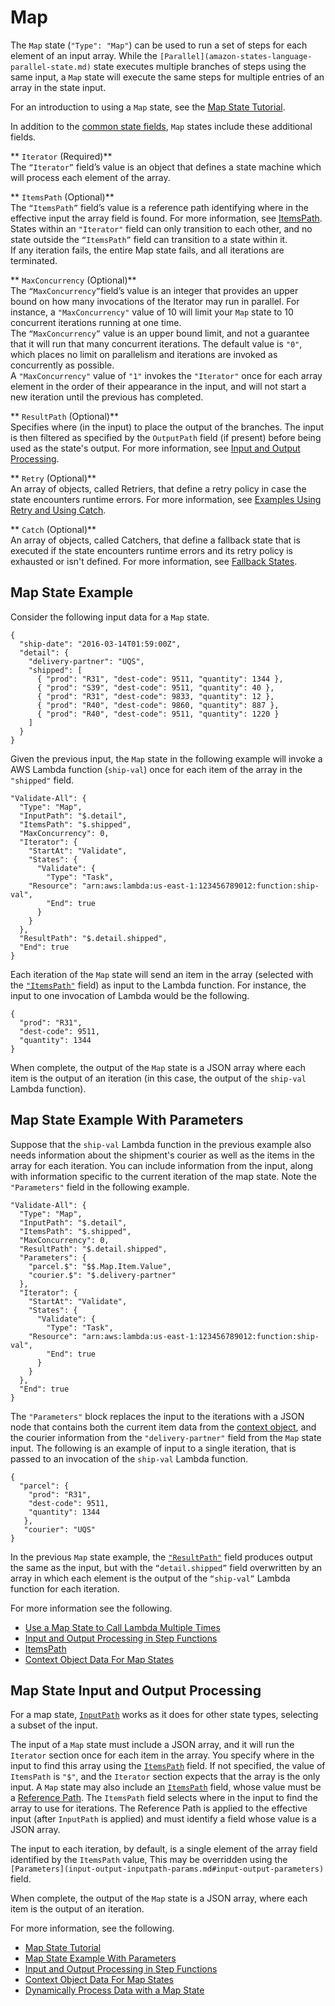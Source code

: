 # Map<a name="amazon-states-language-map-state"></a>

The `Map` state \(`"Type": "Map"`\) can be used to run a set of steps for each element of an input array\. While the `[Parallel](amazon-states-language-parallel-state.md)` state executes multiple branches of steps using the same input, a `Map` state will execute the same steps for multiple entries of an array in the state input\. 

For an introduction to using a `Map` state, see the [Map State Tutorial](tutorial-creating-map-state-machine.md)\.

In addition to the [common state fields](amazon-states-language-common-fields.md), `Map` states include these additional fields\.

** `Iterator` \(Required\)**  
The `“Iterator”` field’s value is an object that defines a state machine which will process each element of the array\.

** `ItemsPath` \(Optional\)**  
The `“ItemsPath”` field’s value is a reference path identifying where in the effective input the array field is found\. For more information, see [ItemsPath](input-output-itemspath.md)\.  
States within an `"Iterator"` field can only transition to each other, and no state outside the `“ItemsPath”` field can transition to a state within it\.  
If any iteration fails, the entire Map state fails, and all iterations are terminated\.

** `MaxConcurrency` \(Optional\)**  
The `“MaxConcurrency”`field’s value is an integer that provides an upper bound on how many invocations of the Iterator may run in parallel\. For instance, a `"MaxConcurrency"` value of 10 will limit your `Map` state to 10 concurrent iterations running at one time\.  
The `“MaxConcurrency”` value is an upper bound limit, and not a guarantee that it will run that many concurrent iterations\.
The default value is `"0"`, which places no limit on parallelism and iterations are invoked as concurrently as possible\.   
A `"MaxConcurrency"` value of `"1"` invokes the `"Iterator"` once for each array element in the order of their appearance in the input, and will not start a new iteration until the previous has completed\.

** `ResultPath` \(Optional\)**  
Specifies where \(in the input\) to place the output of the branches\. The input is then filtered as specified by the `OutputPath` field \(if present\) before being used as the state's output\. For more information, see [Input and Output Processing](concepts-input-output-filtering.md)\.

** `Retry` \(Optional\)**  
An array of objects, called Retriers, that define a retry policy in case the state encounters runtime errors\. For more information, see [Examples Using Retry and Using Catch](concepts-error-handling.md#error-handling-examples)\.

** `Catch` \(Optional\)**  
An array of objects, called Catchers, that define a fallback state that is executed if the state encounters runtime errors and its retry policy is exhausted or isn't defined\. For more information, see [Fallback States](concepts-error-handling.md#error-handling-fallback-states)\.

## Map State Example<a name="map-state-examples"></a>

Consider the following input data for a `Map` state\.

```
{
  "ship-date": "2016-03-14T01:59:00Z",
  "detail": {
    "delivery-partner": "UQS",
    "shipped": [
      { "prod": "R31", "dest-code": 9511, "quantity": 1344 },
      { "prod": "S39", "dest-code": 9511, "quantity": 40 },
      { "prod": "R31", "dest-code": 9833, "quantity": 12 },
      { "prod": "R40", "dest-code": 9860, "quantity": 887 },
      { "prod": "R40", "dest-code": 9511, "quantity": 1220 }
    ]
  }
}
```

Given the previous input, the `Map` state in the following example will invoke a AWS Lambda function \(`ship-val`\) once for each item of the array in the `"shipped"` field\. 

```
"Validate-All": {
  "Type": "Map",
  "InputPath": "$.detail",
  "ItemsPath": "$.shipped",
  "MaxConcurrency": 0,
  "Iterator": {
    "StartAt": "Validate",
    "States": {
      "Validate": {
        "Type": "Task",
	"Resource": "arn:aws:lambda:us-east-1:123456789012:function:ship-val",
        "End": true
      }
    }
  },
  "ResultPath": "$.detail.shipped",
  "End": true
}
```

Each iteration of the `Map` state will send an item in the array \(selected with the [`"ItemsPath"`](input-output-itemspath.md) field\) as input to the Lambda function\. For instance, the input to one invocation of Lambda would be the following\.

```
{
  "prod": "R31",
  "dest-code": 9511,
  "quantity": 1344
}
```

When complete, the output of the `Map` state is a JSON array where each item is the output of an iteration \(in this case, the output of the `ship-val` Lambda function\)\.

## Map State Example With Parameters<a name="map-state-example-params"></a>

Suppose that the `ship-val` Lambda function in the previous example also needs information about the shipment's courier as well as the items in the array for each iteration\. You can include information from the input, along with information specific to the current iteration of the map state\. Note the `"Parameters"` field in the following example\.

```
"Validate-All": {
  "Type": "Map",
  "InputPath": "$.detail",
  "ItemsPath": "$.shipped",
  "MaxConcurrency": 0,
  "ResultPath": "$.detail.shipped",
  "Parameters": {
    "parcel.$": "$$.Map.Item.Value",
    "courier.$": "$.delivery-partner"
  },
  "Iterator": {
    "StartAt": "Validate",
    "States": {
      "Validate": {
        "Type": "Task",
	"Resource": "arn:aws:lambda:us-east-1:123456789012:function:ship-val",
        "End": true
      }
    }
  },
  "End": true
}
```

The `"Parameters"` block replaces the input to the iterations with a JSON node that contains both the current item data from the [context object](input-output-contextobject.md#contextobject-map), and the courier information from the `"delivery-partner"` field from the `Map` state input\. The following is an example of input to a single iteration, that is passed to an invocation of the `ship-val` Lambda function\.

```
{
  "parcel": {
    "prod": "R31",
    "dest-code": 9511,
    "quantity": 1344
   },
   "courier": "UQS"
}
```

In the previous `Map` state example, the [`"ResultPath"`](input-output-resultpath.md) field produces output the same as the input, but with the `“detail.shipped”` field overwritten by an array in which each element is the output of the `“ship-val”` Lambda function for each iteration\.

For more information see the following\.
+ [Use a Map State to Call Lambda Multiple Times](tutorial-creating-map-state-machine.md)
+ [Input and Output Processing in Step Functions](concepts-input-output-filtering.md)
+ [ItemsPath](input-output-itemspath.md)
+ [Context Object Data For Map States](input-output-contextobject.md#contextobject-map)

## Map State Input and Output Processing<a name="amazon-states-language-map-state-output"></a>

For a map state, [`InputPath`](input-output-inputpath-params.md#input-output-inputpath) works as it does for other state types, selecting a subset of the input\.

The input of a `Map` state must include a JSON array, and it will run the `Iterator` section once for each item in the array\. You specify where in the input to find this array using the [`ItemsPath`](input-output-itemspath.md) field\. If not specified, the value of `ItemsPath` is `"$"`, and the `Iterator` section expects that the array is the only input\. A `Map` state may also include an [`ItemsPath`](input-output-itemspath.md) field, whose value must be a [Reference Path](amazon-states-language-paths.md#amazon-states-language-reference-paths)\. The `ItemsPath` field selects where in the input to find the array to use for iterations\. The Reference Path is applied to the effective input \(after `InputPath` is applied\) and must identify a field whose value is a JSON array\.

The input to each iteration, by default, is a single element of the array field identified by the `ItemsPath` value, This may be overridden using the `[Parameters](input-output-inputpath-params.md#input-output-parameters)` field\.

When complete, the output of the `Map` state is a JSON array, where each item is the output of an iteration\.

 For more information, see the following\. 
+ [Map State Tutorial](tutorial-creating-map-state-machine.md)
+ [Map State Example With Parameters](#map-state-example-params)
+ [Input and Output Processing in Step Functions](concepts-input-output-filtering.md)
+ [Context Object Data For Map States](input-output-contextobject.md#contextobject-map)
+ [Dynamically Process Data with a Map State](sample-map-state.md)
